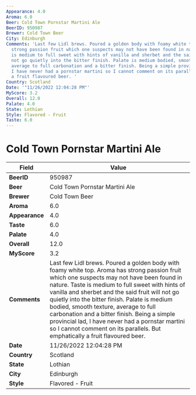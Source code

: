 ```yaml
---
Appearance: 4.0
Aroma: 6.0
Beer: Cold Town Pornstar Martini Ale
BeerID: 950987
Brewer: Cold Town Beer
City: Edinburgh
Comments: 'Last few Lidl brews. Poured a golden body with foamy white top. Aroma has
  strong passion fruit which one suspects may not have been found in nature. Taste
  is medium to full sweet with hints of vanilla and sherbet and the said fruit will
  not go quietly into the bitter finish. Palate is medium bodied, smooth texture,
  average to full carbonation and a bitter finish. Being a simple provincial lad,
  I have never had a pornstar martini so I cannot comment on its parallels. But emphatically
  a fruit flavoured beer. '
Country: Scotland
Date: '"11/26/2022 12:04:28 PM"'
MyScore: 3.2
Overall: 12.0
Palate: 4.0
State: Lothian
Style: Flavored - Fruit
Taste: 6.0
---
```


# Cold Town Pornstar Martini Ale

| Field         | Value |
|---------------|-------|
| **BeerID** | 950987 |
| **Beer** | Cold Town Pornstar Martini Ale |
| **Brewer** | Cold Town Beer |
| **Aroma** | 6.0 |
| **Appearance** | 4.0 |
| **Taste** | 6.0 |
| **Palate** | 4.0 |
| **Overall** | 12.0 |
| **MyScore** | 3.2 |
| **Comments** | Last few Lidl brews. Poured a golden body with foamy white top. Aroma has strong passion fruit which one suspects may not have been found in nature. Taste is medium to full sweet with hints of vanilla and sherbet and the said fruit will not go quietly into the bitter finish. Palate is medium bodied, smooth texture, average to full carbonation and a bitter finish. Being a simple provincial lad, I have never had a pornstar martini so I cannot comment on its parallels. But emphatically a fruit flavoured beer.  |
| **Date** | 11/26/2022 12:04:28 PM |
| **Country** | Scotland |
| **State** | Lothian |
| **City** | Edinburgh |
| **Style** | Flavored - Fruit |
